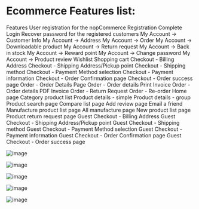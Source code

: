 # Ecommerce Features list:
Features
User registration for the nopCommerce
Registration Complete
Login
Recover password for the registered customers
My  Account -> Customer Info
My  Account -> Address
My  Account -> Order 
My  Account -> Downloadable product
My  Account -> Return request
My  Account -> Back in stock
My  Account -> Reward point
My  Account -> Change password
My  Account -> Product review
Wishlist
Shopping cart
Checkout - Billing Address
Checkout - Shipping Address/Pickup point
Checkout - Shipping method
Checkout - Payment Method selection
Checkout - Payment information
Checkout - Order Confirmation page
Checkout - Order success page
Order - Order Details Page
Order - Order details Print Invoice
Order - Order details PDF Invoice
Order - Return Request
Order - Re-order
Home page
Category product list
Product details - simple
Product details - group
Product search page
Compare list page
Add review page
Email a friend 
Manufacture product list page
All manufacture page
New product list page
Product return request page
Guest Checkout - Billing Address
Guest Checkout - Shipping Address/Pickup point
Guest Checkout - Shipping method
Guest Checkout - Payment Method selection
Guest Checkout - Payment information
Guest Checkout - Order Confirmation page
Guest Checkout - Order success page


![image](https://github.com/foysalRabbi/e-Commerce-Test-Case/assets/87640335/08ee1f4d-235e-48d9-ad8c-03c36224c8f0)

![image](https://github.com/foysalRabbi/e-Commerce-Test-Case/assets/87640335/ceb77eb5-d849-4e25-b187-bf7079ce3cb8)


![image](https://github.com/foysalRabbi/e-Commerce-Test-Case/assets/87640335/f348d2ab-dab8-4615-aab3-00448490c0ec)


![image](https://github.com/foysalRabbi/e-Commerce-Test-Case/assets/87640335/8cc7cb08-b3c3-4c67-98aa-663e3d18dca8)

![image](https://github.com/foysalRabbi/e-Commerce-Test-Case/assets/87640335/230a3157-5c84-43ea-b79f-3754678692a2)

